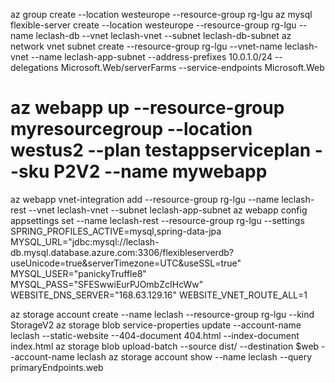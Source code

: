 az group create --location westeurope --resource-group rg-lgu
az mysql flexible-server create --location westeurope --resource-group rg-lgu --name leclash-db --vnet leclash-vnet --subnet leclash-db-subnet
az network vnet subnet create --resource-group rg-lgu --vnet-name leclash-vnet --name leclash-app-subnet --address-prefixes 10.0.1.0/24  --delegations Microsoft.Web/serverFarms --service-endpoints Microsoft.Web
# az webapp up --resource-group myresourcegroup --location westus2 --plan testappserviceplan --sku P2V2 --name mywebapp
az webapp vnet-integration add --resource-group rg-lgu --name leclash-rest --vnet leclash-vnet --subnet leclash-app-subnet
az webapp config appsettings set --name leclash-rest --resource-group rg-lgu --settings SPRING_PROFILES_ACTIVE=mysql,spring-data-jpa MYSQL_URL="jdbc:mysql://leclash-db.mysql.database.azure.com:3306/flexibleserverdb?useUnicode=true&serverTimezone=UTC&useSSL=true" MYSQL_USER="panickyTruffle8" MYSQL_PASS="SFESwwiEurPJOmbZcIHcWw" WEBSITE_DNS_SERVER="168.63.129.16" WEBSITE_VNET_ROUTE_ALL=1

az storage account create --name leclash --resource-group rg-lgu --kind StorageV2
az storage blob service-properties update --account-name leclash --static-website --404-document 404.html --index-document index.html
az storage blob upload-batch --source dist/ --destination \$web --account-name leclash
az storage account show --name leclash --query primaryEndpoints.web